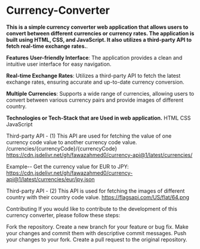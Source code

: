 # Currency-Converter
**This is a simple currency converter web application that allows users to convert between different currencies or currency rates. The application is built using HTML, CSS, and JavaScript. It also utilizes a third-party API to fetch real-time exchange rates.**.

**Features**
**User-friendly Interface**: The application provides a clean and intuitive user interface for easy navigation.

**Real-time Exchange Rates**: Utilizes a third-party API to fetch the latest exchange rates, ensuring accurate and up-to-date currency conversion.

**Multiple Currencies**: Supports a wide range of currencies, allowing users to convert between various currency pairs and provide images of different country.

**Technologies or Tech-Stack that are Used in web application.**
HTML
CSS
JavaScript

Third-party API - (1) This API are used for fetching the value of one currency code value to another currency code value.
/currencies/{currencyCode}/{currencyCode}
https://cdn.jsdelivr.net/gh/fawazahmed0/currency-api@1/latest/currencies/

Example--
Get the currency value for EUR to JPY:
https://cdn.jsdelivr.net/gh/fawazahmed0/currency-api@1/latest/currencies/eur/jpy.json

Third-party API - (2) This API is used for fetching the images of different country with their country code value.
https://flagsapi.com/US/flat/64.png


Contributing
If you would like to contribute to the development of this currency converter, please follow these steps:

Fork the repository.
Create a new branch for your feature or bug fix.
Make your changes and commit them with descriptive commit messages.
Push your changes to your fork.
Create a pull request to the original repository.


